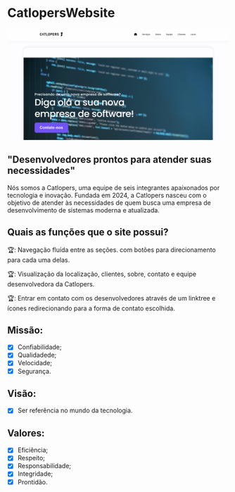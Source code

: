 # CatlopersWebsite
<img src="https://github.com/CatlopersTCC/CatlopersWebsite/blob/main/image.png"/>

## "Desenvolvedores prontos para atender suas necessidades" 
Nós somos a Catlopers, uma equipe de seis integrantes apaixonados por tecnologia e inovação. Fundada em 2024, a Catlopers nasceu com o objetivo de atender às necessidades de quem busca uma empresa de desenvolvimento de sistemas moderna e atualizada.

## Quais as funções que o site possui?
🏆: Navegação fluída entre as seções. com botões para direcionamento para cada uma delas.

🏆: Visualização da localização, clientes, sobre, contato e equipe desenvolvedora da Catlopers.

🏆: Entrar em contato com os desenvolvedores através de um linktree e ícones redirecionando para a forma de contato escolhida.

## Missão:
- [X] Confiabilidade;
- [X] Qualidadede;
- [X] Velocidade;
- [X] Segurança.

## Visão:
- [X] Ser referência no mundo da tecnologia.

## Valores:
- [X] Eficiência;
- [X] Respeito;
- [X] Responsabilidade;
- [X] Integridade;
- [X] Prontidão.
